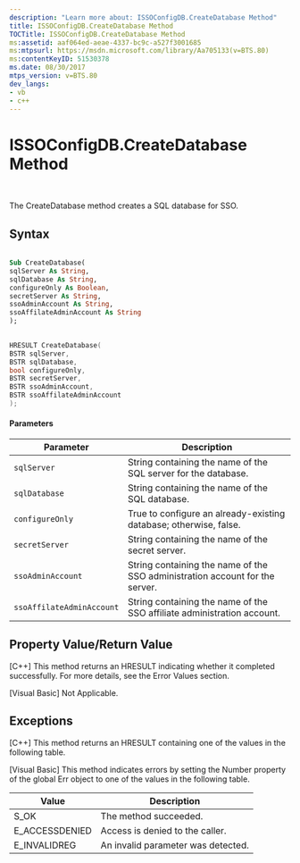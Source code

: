 ```yaml
---
description: "Learn more about: ISSOConfigDB.CreateDatabase Method"
title: ISSOConfigDB.CreateDatabase Method
TOCTitle: ISSOConfigDB.CreateDatabase Method
ms:assetid: aaf064ed-aeae-4337-bc9c-a527f3001685
ms:mtpsurl: https://msdn.microsoft.com/library/Aa705133(v=BTS.80)
ms:contentKeyID: 51530378
ms.date: 08/30/2017
mtps_version: v=BTS.80
dev_langs:
- vb
- c++
---
```


# ISSOConfigDB.CreateDatabase Method

 

The CreateDatabase method creates a SQL database for SSO.

## Syntax

``` vb
  
Sub CreateDatabase(  
sqlServer As String,   
sqlDatabase As String,   
configureOnly As Boolean,   
secretServer As String,   
ssoAdminAccount As String,   
ssoAffilateAdminAccount As String  
);  
```

``` c++
  
HRESULT CreateDatabase(  
BSTR sqlServer,   
BSTR sqlDatabase,   
bool configureOnly,   
BSTR secretServer,   
BSTR ssoAdminAccount,   
BSTR ssoAffilateAdminAccount  
);  
```

#### Parameters

<table>
<thead>
<tr class="header">
<th>Parameter</th>
<th>Description</th>
</tr>
</thead>
<tbody>
<tr class="odd">
<td><code>sqlServer</code></td>
<td>String containing the name of the SQL server for the database.</td>
</tr>
<tr class="even">
<td><code>sqlDatabase</code></td>
<td>String containing the name of the SQL database.</td>
</tr>
<tr class="odd">
<td><code>configureOnly</code></td>
<td>True to configure an already-existing database; otherwise, false.</td>
</tr>
<tr class="even">
<td><code>secretServer</code></td>
<td>String containing the name of the secret server.</td>
</tr>
<tr class="odd">
<td><code>ssoAdminAccount</code></td>
<td>String containing the name of the SSO administration account for the server.</td>
</tr>
<tr class="even">
<td><code>ssoAffilateAdminAccount</code></td>
<td>String containing the name of the SSO affiliate administration account.</td>
</tr>
</tbody>
</table>


## Property Value/Return Value

\[C++\] This method returns an HRESULT indicating whether it completed successfully. For more details, see the Error Values section.

\[Visual Basic\] Not Applicable.

## Exceptions

\[C++\] This method returns an HRESULT containing one of the values in the following table.

\[Visual Basic\] This method indicates errors by setting the Number property of the global Err object to one of the values in the following table.

<table>
<thead>
<tr class="header">
<th>Value</th>
<th>Description</th>
</tr>
</thead>
<tbody>
<tr class="odd">
<td>S_OK</td>
<td>The method succeeded.</td>
</tr>
<tr class="even">
<td>E_ACCESSDENIED</td>
<td>Access is denied to the caller.</td>
</tr>
<tr class="odd">
<td>E_INVALIDREG</td>
<td>An invalid parameter was detected.</td>
</tr>
</tbody>
</table>

